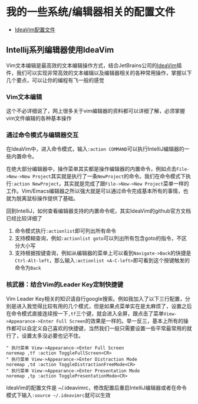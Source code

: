 # 我的一些系统/编辑器相关的配置文件

- [IdeaVim配置文件](https://github.com/Tinker-S/dotfiles/blob/master/.ideavimrc)

## Intellij系列编辑器使用IdeaVim
Vim文本编辑是最高效的文本编辑操作方式，结合JetBrains公司的[IdeaVim](https://github.com/JetBrains/ideavim)插件，我们可以实现非常高效的文本编辑以及编辑器相关的各种常用操作，掌握以下几个要点，可以让你的编程有飞一般的感觉

### Vim文本编辑
这个不必详细说了，网上很多关于vim编辑器的资料都可以详细了解，必须掌握vim文件编辑的各种基本操作

### 通过命令模式与编辑器交互
在IdeaVim中，进入命令模式，输入`:action COMMAND`可以执行IntelliJ编辑器的一些内置命令。

在绝大部分编辑器中，操作菜单其实都是操作编辑器的内置命令，例如点击`File->New->New Project`其实就是执行了一条`NewProject`的命令。我们在命令模式下执行`:action NewProject`，其实就是完成了跟`File->New->New Project`菜单一样的工作。Vim/Emacs编辑器之所以强大就是可以通过命令完成基本所有的事情，也就为脱离鼠标操作提供了基础。

回到IntelliJ，如何查看编辑器支持的内置命令呢，其实IdeaVim的github官方文档已经比较详细了
1. 命令模式执行`:actionlist`即可列出所有命令
2. 支持模糊查询，例如`:actionlist goto`可以列出所有包含goto的指令，不区分大小写
3. 支持根据按键查询，例如从编辑器的菜单上可以看到`Navigate->Back`的快捷是`Ctrl-Alt-left`，那么输入`:actionlist <A-C-left>`即可看到这个按键触发的命令为`Back`

### 核武器：结合Vim的Leader Key定制快捷键
Vim Leader Key相关的知识请自行google搜索。例如我加入了以下三行配置，分别是进入我觉得比较有用的几个模式，但是如果点菜单实在是太麻烦了，设置之后在命令模式直接连续按一下`,tf`三个键，就会进入全屏，跟点击了菜单`View->Appearance->Enter Full Screen`的效果是一样的。举一反三，基本上所有的操作都可以自定义自己喜欢的快捷键，当然我们一般只需要设置一些平常最常用的就行了，设置太多没必要也记不住。
```
" 执行菜单 View->Appearance->Enter Full Screen
noremap ,tf :action ToggleFullScreen<CR>
" 执行菜单 View->Appearance->Enter Distraction Mode
noremap ,td :action ToggleDistractionFreeMode<CR>
" 执行菜单 View->Appearance->Enter Presentation Mode
noremap ,tp :action TogglePresentationMode<CR>
```

IdeaVim的配置文件是 ~/.ideavimrc，修改配置后重启IntelliJ编辑器或者在命令模式下输入`:source ~/.ideavimrc`就可以生效
